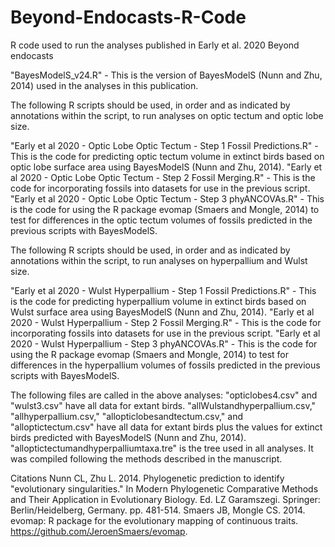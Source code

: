 # Beyond-Endocasts-R-Code
R code used to run the analyses published in Early et al. 2020 Beyond endocasts

"BayesModelS_v24.R" - This is the version of BayesModelS (Nunn and Zhu, 2014) used in the analyses in this publication.


The following R scripts should be used, in order and as indicated by annotations within the script, to run analyses on optic tectum and optic lobe size.

"Early et al 2020 - Optic Lobe Optic Tectum - Step 1 Fossil Predictions.R" - This is the code for predicting optic tectum volume in extinct birds based on optic lobe surface area using BayesModelS (Nunn and Zhu, 2014).
"Early et al 2020 - Optic Lobe Optic Tectum - Step 2 Fossil Merging.R" - This is the code for incorporating fossils into datasets for use in the previous script.
"Early et al 2020 - Optic Lobe Optic Tectum - Step 3 phyANCOVAs.R" - This is the code for using the R package evomap (Smaers and Mongle, 2014) to test for differences in the optic tectum volumes of fossils predicted in the previous scripts with BayesModelS.


The following R scripts should be used, in order and as indicated by annotations within the script, to run analyses on hyperpallium and Wulst size.

"Early et al 2020 - Wulst Hyperpallium - Step 1 Fossil Predictions.R" - This is the code for predicting hyperpallium volume in extinct birds based on Wulst surface area using BayesModelS (Nunn and Zhu, 2014).
"Early et al 2020 - Wulst Hyperpallium - Step 2 Fossil Merging.R" - This is the code for incorporating fossils into datasets for use in the previous script.
"Early et al 2020 - Wulst Hyperpallium - Step 3 phyANCOVAs.R" - This is the code for using the R package evomap (Smaers and Mongle, 2014) to test for differences in the hyperpallium volumes of fossils predicted in the previous scripts with BayesModelS.

The following files are called in the above analyses:
"opticlobes4.csv" and "wulst3.csv" have all data for extant birds.
"allWulstandhyperpallium.csv," "allhyperpallium.csv," "allopticlobesandtectum.csv," and "alloptictectum.csv" have all data for extant birds plus the values for extinct birds predicted with BayesModelS (Nunn and Zhu, 2014).
"alloptictectumandhyperpalliumtaxa.tre" is the tree used in all analyses. It was compiled following the methods described in the manuscript.


Citations
Nunn CL, Zhu L. 2014. Phylogenetic prediction to identify "evolutionary singularities." In Modern Phylogenetic Comparative Methods and Their Application in Evolutionary Biology. Ed. LZ Garamszegi. Springer: Berlin/Heidelberg, Germany. pp. 481-514.
Smaers JB, Mongle CS. 2014. evomap: R package for the evolutionary mapping of continuous traits. https://github.com/JeroenSmaers/evomap.
